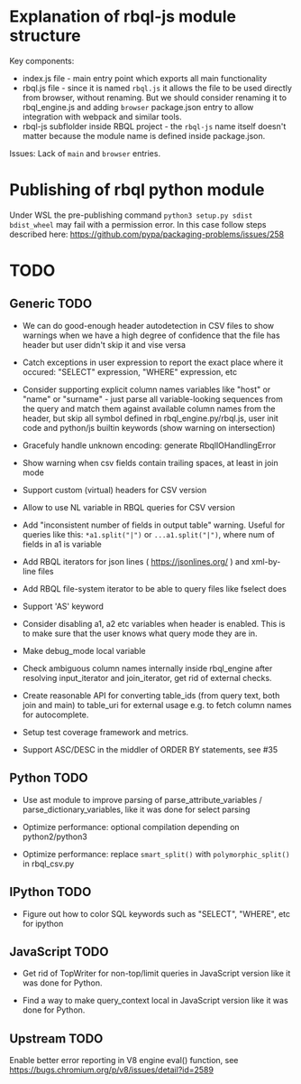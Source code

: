 # Explanation of rbql-js module structure

Key components:
* index.js file - main entry point which exports all main functionality
* rbql.js file - since it is named `rbql.js` it allows the file to be used directly from browser, without renaming. But we should consider renaming it to rbql_engine.js and adding `browser` package.json entry to allow integration with webpack and similar tools.
* rbql-js subflolder inside RBQL project - the `rbql-js` name itself doesn't matter because the module name is defined inside package.json.

Issues:
Lack of `main` and `browser` entries.


# Publishing of rbql python module

Under WSL the pre-publishing command `python3 setup.py sdist bdist_wheel` may fail with a permission error. In this case follow steps described here:
https://github.com/pypa/packaging-problems/issues/258

# TODO

## Generic TODO

* We can do good-enough header autodetection in CSV files to show warnings when we have a high degree of confidence that the file has header but user didn't skip it and vise versa

* Catch exceptions in user expression to report the exact place where it occured: "SELECT" expression, "WHERE" expression, etc

* Consider supporting explicit column names variables like "host" or "name" or "surname" - just parse all variable-looking sequences from the query and match them against available column names from the header, but skip all symbol defined in rbql_engine.py/rbql.js, user init code and python/js builtin keywords (show warning on intersection)

* Gracefuly handle unknown encoding: generate RbqlIOHandlingError

* Show warning when csv fields contain trailing spaces, at least in join mode

* Support custom (virtual) headers for CSV version

* Allow to use NL variable in RBQL queries for CSV version

* Add "inconsistent number of fields in output table" warning. Useful for queries like this: `*a1.split("|")` or `...a1.split("|")`, where num of fields in a1 is variable

* Add RBQL iterators for json lines ( https://jsonlines.org/ ) and xml-by-line files

* Add RBQL file-system iterator to be able to query files like fselect does

* Support 'AS' keyword

* Consider disabling a1, a2 etc variables when header is enabled. This is to make sure that the user knows what query mode they are in.

* Make debug_mode local variable

* Check ambiguous column names internally inside rbql_engine after resolving input_iterator and join_iterator, get rid of external checks.

* Create reasonable API for converting table_ids (from query text, both join and main) to table_uri for external usage e.g. to fetch column names for autocomplete.

* Setup test coverage framework and metrics.

* Support ASC/DESC in the middler of ORDER BY statements, see #35

## Python TODO

* Use ast module to improve parsing of parse_attribute_variables / parse_dictionary_variables, like it was done for select parsing

* Optimize performance: optional compilation depending on python2/python3

* Optimize performance: replace `smart_split()` with `polymorphic_split()` in rbql_csv.py

## IPython TODO

* Figure out how to color SQL keywords such as "SELECT", "WHERE", etc for ipython

## JavaScript TODO

* Get rid of TopWriter for non-top/limit queries in JavaScript version like it was done for Python.

* Find a way to make query_context local in JavaScript version like it was done for Python.

## Upstream TODO

Enable better error reporting in V8 engine eval() function, see https://bugs.chromium.org/p/v8/issues/detail?id=2589

